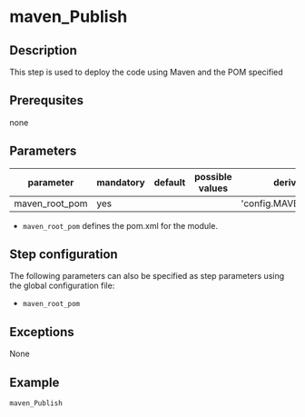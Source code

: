 # maven_Publish

## Description
This step is used to deploy the code using Maven and the POM specified

## Prerequsites
none

## Parameters

| parameter | mandatory | default | possible values | derived from |
| ----------|-----------|---------|-----------------|--------------|
| maven_root_pom | yes |  |  | 'config.MAVEN_ROOT_POM' |


* `maven_root_pom` defines the pom.xml for the module.


## Step configuration
The following parameters can also be specified as step parameters using the global configuration file:

* `maven_root_pom`

## Exceptions

None

## Example

```groovy
maven_Publish
```
